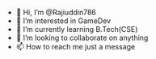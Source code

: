 - 👋 Hi, I’m @Rajiuddin786
- 👀 I’m interested in GameDev
- 🌱 I’m currently learning B.Tech(CSE)
- 💞️ I’m looking to collaborate on anything
- 📫 How to reach me just a message

<!---
Rajiuddin786/Rajiuddin786 is a ✨ special ✨ repository because its `README.md` (this file) appears on your GitHub profile.
You can click the Preview link to take a look at your changes.
--->
